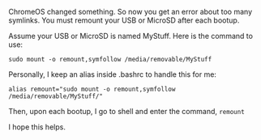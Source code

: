 ChromeOS changed something. So now you get an error about too many symlinks. You must remount your USB or MicroSD after each bootup.

Assume your USB or MicroSD is named MyStuff. Here is the command to use:

`sudo mount -o remount,symfollow /media/removable/MyStuff`

Personally, I keep an alias inside .bashrc to handle this for me:

`alias remount="sudo mount -o remount,symfollow /media/removable/MyStuff/"`

Then, upon each bootup, I go to shell and enter the command, `remount`

I hope this helps.